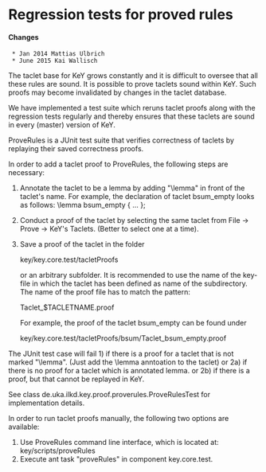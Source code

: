 # Regression tests for proved rules

#### Changes

     * Jan 2014 Mattias Ulbrich
     * June 2015 Kai Wallisch

The taclet base for KeY grows constantly and it is difficult to
oversee that all these rules are sound. It is possible to prove
taclets sound within KeY. Such proofs may become invalidated by
changes in the taclet database.

We have implemented a test suite which reruns taclet proofs along with
the regression tests regularly and thereby ensures that these taclets
are sound in every (master) version of KeY.

ProveRules is a JUnit test suite that verifies correctness of taclets
by replaying their saved correctness proofs.

In order to add a taclet proof to ProveRules, the following steps are
necessary:

1) Annotate the taclet to be a lemma by adding "\lemma" in front of
   the taclet's name. For example, the declaration of taclet
   bsum_empty looks as follows:
      \lemma bsum_empty { ... };

2) Conduct a proof of the taclet by selecting the same taclet from
      File -> Prove -> KeY's Taclets.
   (Better to select one at a time).

3) Save a proof of the taclet in the folder

      key/key.core.test/tacletProofs

   or an arbitrary subfolder. It is recommended to use the name of the
   key-file in which the taclet has been defined as name of the
   subdirectory. The name of the proof file has to match the pattern:

      Taclet_$TACLETNAME.proof

   For example, the proof of the taclet bsum_empty can be found under

      key/key.core.test/tacletProofs/bsum/Taclet_bsum_empty.proof

The JUnit test case will fail
    1) if there is a proof for a taclet that is not marked "\lemma".
       (Just add the \lemma anntoation to the taclet)
or 2a) if there is no proof for a taclet which is annotated lemma.
or 2b) if there is a proof, but that cannot be replayed in KeY.


See class de.uka.ilkd.key.proof.proverules.ProveRulesTest for
implementation details.

In order to run taclet proofs manually, the following two options are
available:
1) Use ProveRules command line interface, which is located at:
   key/scripts/proveRules
2) Execute ant task "proveRules" in component key.core.test.